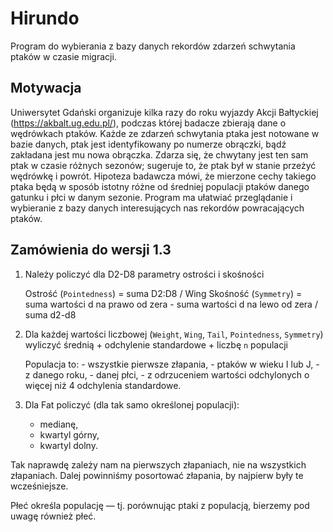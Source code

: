 # Hirundo

Program do wybierania z bazy danych rekordów zdarzeń schwytania ptaków w czasie migracji.

## Motywacja

Uniwersytet Gdański organizuje kilka razy do roku wyjazdy Akcji Bałtyckiej (https://akbalt.ug.edu.pl/), podczas której badacze zbierają dane o wędrówkach ptaków. Każde ze zdarzeń schwytania ptaka jest notowane w bazie danych, ptak jest identyfikowany po numerze obrączki, bądź zakładana jest mu nowa obrączka. Zdarza się, że chwytany jest ten sam ptak w czasie różnych sezonów; sugeruje to, że ptak był w stanie przeżyć wędrówkę i powrót. Hipoteza badawcza mówi, że mierzone cechy takiego ptaka będą w sposób istotny różne od średniej populacji ptaków danego gatunku i płci w danym sezonie. Program ma ułatwiać przeglądanie i wybieranie z bazy danych interesujących nas rekordów powracających ptaków.

## Zamówienia do wersji 1.3

1. Należy policzyć dla D2-D8 parametry ostrości i skośności

    Ostrość (`Pointedness`) = suma D2:D8 / Wing
    Skośność (`Symmetry`) = suma wartości d na prawo od zera - suma wartości d na lewo od zera / suma d2-d8

2. Dla każdej wartości liczbowej (`Weight`, `Wing`, `Tail`, `Pointedness`, `Symmetry`) wyliczyć średnią + odchylenie standardowe + liczbę `n` populacji
    
    Populacja to:
        - wszystkie pierwsze złapania,
        - ptaków w wieku I lub J,
        - z danego roku,
        - danej płci,
        - z odrzuceniem wartości odchylonych o więcej niż 4 odchylenia standardowe.

3. Dla Fat policzyć (dla tak samo określonej populacji):
    - medianę,
    - kwartyl górny,
    - kwartyl dolny.

Tak naprawdę zależy nam na pierwszych złapaniach, nie na wszystkich złapaniach. Dalej powinniśmy posortować złapania, by najpierw były te wcześniejsze.

Płeć określa populację — tj. porównując ptaki z populacją, bierzemy pod uwagę również płeć.